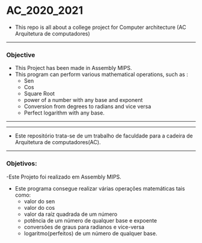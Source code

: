 # AC_2020_2021
* This repo is all about a college project for Computer architecture  (AC Arquitetura de computadores)
---

### Objective

- This Project has been made in Assembly MIPS.
- This program can perform various mathematical operations, such as :
  * Sen
  * Cos
  * Square Root
  * power of a number with any base and exponent
  * Conversion from degrees to radians and vice versa
  * Perfect logarithm with any base.

---
---

* Este repositório trata-se de um trabalho de faculdade para a cadeira de Arquitetura de computadores(AC).
---

### Objetivos:
-Este Projeto foi realizado em Assembly MIPS.
- Este programa consegue realizar várias operações matemáticas tais como: 
  * valor do sen
  * valor do cos
  * valor da raíz quadrada de um número
  * potência de um número de qualquer base e expoente
  * conversões de graus para radianos e vice-versa
  * logaritmo(perfeitos) de um número de qualquer base. 
